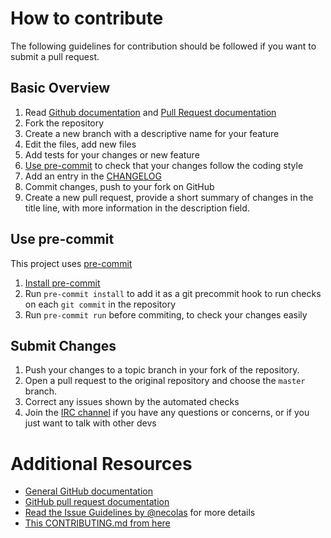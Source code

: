 # How to contribute
The following guidelines for contribution should be followed if you want to
submit a pull request.

## Basic Overview
1. Read [Github documentation](http://help.github.com/) and [Pull Request documentation](http://help.github.com/send-pull-requests/)
2. Fork the repository
3. Create a new branch with a descriptive name for your feature
4. Edit the files, add new files
5. Add tests for your changes or new feature
6. [Use pre-commit] to check that your changes follow the coding style
7. Add an entry in the [CHANGELOG]
8. Commit changes, push to your fork on GitHub
9. Create a new pull request, provide a short summary of changes in the title line, with more information in the description field.

## Use pre-commit
This project uses [pre-commit]
1. [Install pre-commit]
2. Run `pre-commit install` to add it as a git precommit hook to run checks on each `git commit` in the repository
3. Run `pre-commit run` before commiting, to check your changes easily

## Submit Changes
1. Push your changes to a topic branch in your fork of the repository.
2. Open a pull request to the original repository and choose the `master` branch.
3. Correct any issues shown by the automated checks
4. Join the [IRC channel] if you have any questions or concerns, or if you just want to talk with other devs

# Additional Resources
* [General GitHub documentation](http://help.github.com/)
* [GitHub pull request documentation](http://help.github.com/send-pull-requests/)
* [Read the Issue Guidelines by @necolas](https://github.com/necolas/issue-guidelines/blob/master/CONTRIBUTING.md) for more details
* [This CONTRIBUTING.md from here](https://github.com/anselmh/CONTRIBUTING.md)

[pre-commit]: https://pre-commit.com/
[Install pre-commit]: https://pre-commit.com/#install
[Use pre-commit]: #use-pre-commit
[CHANGELOG]: CHANGELOG.md
[IRC channel]: README.md#support
